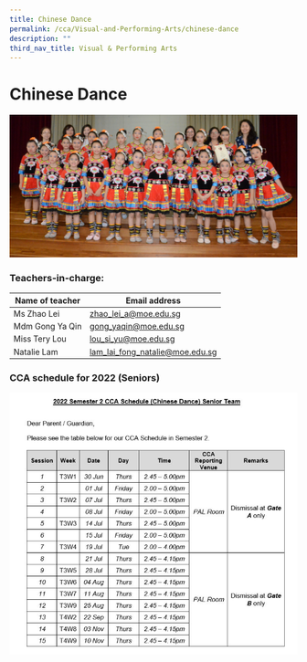 ```yaml
---
title: Chinese Dance
permalink: /cca/Visual-and-Performing-Arts/chinese-dance
description: ""
third_nav_title: Visual & Performing Arts
---
```

# **Chinese Dance**

![](/images/Chinese%20Dance1.jpg)

### Teachers-in-charge:

| Name of teacher 	| Email address 	|
| ---	| ---	|
| Ms Zhao Lei 	| [zhao_lei_a@moe.edu.sg](mailto:zhao_lei_a@moe.edu.sg) 	|
| Mdm Gong Ya Qin 	| [gong_yaqin@moe.edu.sg](mailto:gong_yaqin@moe.edu.sg) 	|
| Miss Tery Lou 	| [lou_si_yu@moe.edu.sg](mailto:lou_si_yu@moe.edu.sg) 	|
| Natalie Lam 	| [lam_lai_fong_natalie@moe.edu.sg](mailto:lam_lai_fong_natalie@moe.edu.sg) 	|

### CCA schedule for 2022 (Seniors)

![](/images/CDsem%202%20senior.jpg)
